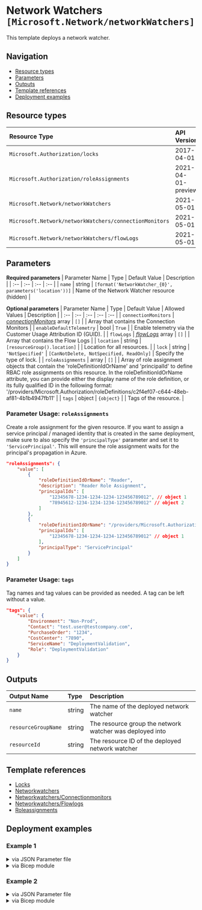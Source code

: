 # Network Watchers `[Microsoft.Network/networkWatchers]`

This template deploys a network watcher.

## Navigation

- [Resource types](#Resource-types)
- [Parameters](#Parameters)
- [Outputs](#Outputs)
- [Template references](#Template-references)
- [Deployment examples](#Deployment-examples)

## Resource types

| Resource Type | API Version |
| :-- | :-- |
| `Microsoft.Authorization/locks` | 2017-04-01 |
| `Microsoft.Authorization/roleAssignments` | 2021-04-01-preview |
| `Microsoft.Network/networkWatchers` | 2021-05-01 |
| `Microsoft.Network/networkWatchers/connectionMonitors` | 2021-05-01 |
| `Microsoft.Network/networkWatchers/flowLogs` | 2021-05-01 |

## Parameters

**Required parameters**
| Parameter Name | Type | Default Value | Description |
| :-- | :-- | :-- | :-- |
| `name` | string | `[format('NetworkWatcher_{0}', parameters('location'))]` | Name of the Network Watcher resource (hidden) |

**Optional parameters**
| Parameter Name | Type | Default Value | Allowed Values | Description |
| :-- | :-- | :-- | :-- | :-- |
| `connectionMonitors` | _[connectionMonitors](connectionMonitors/readme.md)_ array | `[]` |  | Array that contains the Connection Monitors |
| `enableDefaultTelemetry` | bool | `True` |  | Enable telemetry via the Customer Usage Attribution ID (GUID). |
| `flowLogs` | _[flowLogs](flowLogs/readme.md)_ array | `[]` |  | Array that contains the Flow Logs |
| `location` | string | `[resourceGroup().location]` |  | Location for all resources. |
| `lock` | string | `'NotSpecified'` | `[CanNotDelete, NotSpecified, ReadOnly]` | Specify the type of lock. |
| `roleAssignments` | array | `[]` |  | Array of role assignment objects that contain the 'roleDefinitionIdOrName' and 'principalId' to define RBAC role assignments on this resource. In the roleDefinitionIdOrName attribute, you can provide either the display name of the role definition, or its fully qualified ID in the following format: '/providers/Microsoft.Authorization/roleDefinitions/c2f4ef07-c644-48eb-af81-4b1b4947fb11' |
| `tags` | object | `{object}` |  | Tags of the resource. |


### Parameter Usage: `roleAssignments`

Create a role assignment for the given resource. If you want to assign a service principal / managed identity that is created in the same deployment, make sure to also specify the `'principalType'` parameter and set it to `'ServicePrincipal'`. This will ensure the role assignment waits for the principal's propagation in Azure.

```json
"roleAssignments": {
    "value": [
        {
            "roleDefinitionIdOrName": "Reader",
            "description": "Reader Role Assignment",
            "principalIds": [
                "12345678-1234-1234-1234-123456789012", // object 1
                "78945612-1234-1234-1234-123456789012" // object 2
            ]
        },
        {
            "roleDefinitionIdOrName": "/providers/Microsoft.Authorization/roleDefinitions/c2f4ef07-c644-48eb-af81-4b1b4947fb11",
            "principalIds": [
                "12345678-1234-1234-1234-123456789012" // object 1
            ],
            "principalType": "ServicePrincipal"
        }
    ]
}
```

### Parameter Usage: `tags`

Tag names and tag values can be provided as needed. A tag can be left without a value.

```json
"tags": {
    "value": {
        "Environment": "Non-Prod",
        "Contact": "test.user@testcompany.com",
        "PurchaseOrder": "1234",
        "CostCenter": "7890",
        "ServiceName": "DeploymentValidation",
        "Role": "DeploymentValidation"
    }
}
```

## Outputs

| Output Name | Type | Description |
| :-- | :-- | :-- |
| `name` | string | The name of the deployed network watcher |
| `resourceGroupName` | string | The resource group the network watcher was deployed into |
| `resourceId` | string | The resource ID of the deployed network watcher |

## Template references

- [Locks](https://docs.microsoft.com/en-us/azure/templates/Microsoft.Authorization/2017-04-01/locks)
- [Networkwatchers](https://docs.microsoft.com/en-us/azure/templates/Microsoft.Network/2021-05-01/networkWatchers)
- [Networkwatchers/Connectionmonitors](https://docs.microsoft.com/en-us/azure/templates/Microsoft.Network/2021-05-01/networkWatchers/connectionMonitors)
- [Networkwatchers/Flowlogs](https://docs.microsoft.com/en-us/azure/templates/Microsoft.Network/2021-05-01/networkWatchers/flowLogs)
- [Roleassignments](https://docs.microsoft.com/en-us/azure/templates/Microsoft.Authorization/roleAssignments)

## Deployment examples

<h3>Example 1</h3>

<details>

<summary>via JSON Parameter file</summary>

```json
{
    "$schema": "https://schema.management.azure.com/schemas/2019-04-01/deploymentParameters.json#",
    "contentVersion": "1.0.0.0",
    "parameters": {
        "location": {
            "value": "northeurope"
        }
    }
}

```

</details>

<details>

<summary>via Bicep module</summary>

```bicep
module networkWatchers './Microsoft.Network/networkWatchers/deploy.bicep' = {
  name: '${uniqueString(deployment().name)}-networkWatchers'
  params: {
      location: 'northeurope'
  }
```

</details>

<h3>Example 2</h3>

<details>

<summary>via JSON Parameter file</summary>

```json
{
    "$schema": "https://schema.management.azure.com/schemas/2019-04-01/deploymentParameters.json#",
    "contentVersion": "1.0.0.0",
    "parameters": {
        "name": {
            "value": "adp-<<namePrefix>>-az-nw-x-001"
        },
        "flowLogs": {
            "value": [
                {
                    "targetResourceId": "/subscriptions/<<subscriptionId>>/resourceGroups/validation-rg/providers/Microsoft.Network/networkSecurityGroups/adp-<<namePrefix>>-az-nsg-x-001",
                    "storageId": "/subscriptions/<<subscriptionId>>/resourceGroups/validation-rg/providers/Microsoft.Storage/storageAccounts/adp<<namePrefix>>azsax001",
                    "enabled": false
                },
                {
                    "name": "adp-<<namePrefix>>-az-nsg-x-apgw-flowlog",
                    "targetResourceId": "/subscriptions/<<subscriptionId>>/resourceGroups/validation-rg/providers/Microsoft.Network/networkSecurityGroups/adp-<<namePrefix>>-az-nsg-x-apgw",
                    "storageId": "/subscriptions/<<subscriptionId>>/resourceGroups/validation-rg/providers/Microsoft.Storage/storageAccounts/adp<<namePrefix>>azsax001",
                    "workspaceResourceId": "/subscriptions/<<subscriptionId>>/resourcegroups/validation-rg/providers/microsoft.operationalinsights/workspaces/adp-<<namePrefix>>-az-law-x-001",
                    "formatVersion": 1,
                    "trafficAnalyticsInterval": 10,
                    "retentionInDays": 8
                }
            ]
        },
        "connectionMonitors": {
            "value": [
                {
                    "name": "adp-<<namePrefix>>-az-conn-mon-x-001",
                    "endpoints": [
                        {
                            "name": "<<namePrefix>>-az-subnet-x-001(validation-rg)",
                            "type": "AzureVM",
                            "resourceId": "/subscriptions/<<subscriptionId>>/resourceGroups/validation-rg/providers/Microsoft.Compute/virtualMachines/adp-<<namePrefix>>-vm-01"
                        },
                        {
                            "name": "Office Portal",
                            "type": "ExternalAddress",
                            "address": "www.office.com"
                        }
                    ],
                    "testConfigurations": [
                        {
                            "name": "HTTP Test",
                            "testFrequencySec": 30,
                            "protocol": "Http",
                            "httpConfiguration": {
                                "port": 80,
                                "method": "Get",
                                "requestHeaders": [],
                                "validStatusCodeRanges": [
                                    "200"
                                ],
                                "preferHTTPS": false
                            },
                            "successThreshold": {
                                "checksFailedPercent": 5,
                                "roundTripTimeMs": 100
                            }
                        }
                    ],
                    "testGroups": [
                        {
                            "name": "TestHTTPBing",
                            "disable": false,
                            "testConfigurations": [
                                "HTTP Test"
                            ],
                            "sources": [
                                "<<namePrefix>>-az-subnet-x-001(validation-rg)"
                            ],
                            "destinations": [
                                "Office Portal"
                            ]
                        }
                    ],
                    "workspaceResourceId": "/subscriptions/<<subscriptionId>>/resourcegroups/validation-rg/providers/microsoft.operationalinsights/workspaces/adp-<<namePrefix>>-az-law-x-001"
                }
            ]
        },
        "roleAssignments": {
            "value": [
                {
                    "roleDefinitionIdOrName": "Reader",
                    "principalIds": [
                        "<<deploymentSpId>>"
                    ]
                }
            ]
        }
    }
}

```

</details>

<details>

<summary>via Bicep module</summary>

```bicep
module networkWatchers './Microsoft.Network/networkWatchers/deploy.bicep' = {
  name: '${uniqueString(deployment().name)}-networkWatchers'
  params: {
      connectionMonitors: [
        {
          testGroups: [
            {
              disable: false
              name: 'TestHTTPBing'
              sources: [
                '<<namePrefix>>-az-subnet-x-001(validation-rg)'
              ]
              testConfigurations: [
                'HTTP Test'
              ]
              destinations: [
                'Office Portal'
              ]
            }
          ]
          name: 'adp-<<namePrefix>>-az-conn-mon-x-001'
          testConfigurations: [
            {
              successThreshold: {
                roundTripTimeMs: 100
                checksFailedPercent: 5
              }
              name: 'HTTP Test'
              httpConfiguration: {
                method: 'Get'
                preferHTTPS: false
                validStatusCodeRanges: [
                  '200'
                ]
                requestHeaders: []
                port: 80
              }
              protocol: 'Http'
              testFrequencySec: 30
            }
          ]
          endpoints: [
            {
              resourceId: '/subscriptions/<<subscriptionId>>/resourceGroups/validation-rg/providers/Microsoft.Compute/virtualMachines/adp-<<namePrefix>>-vm-01'
              name: '<<namePrefix>>-az-subnet-x-001(validation-rg)'
              type: 'AzureVM'
            }
            {
              name: 'Office Portal'
              type: 'ExternalAddress'
              address: 'www.office.com'
            }
          ]
          workspaceResourceId: '/subscriptions/<<subscriptionId>>/resourcegroups/validation-rg/providers/microsoft.operationalinsights/workspaces/adp-<<namePrefix>>-az-law-x-001'
        }
      ]
      roleAssignments: [
        {
          principalIds: [
            '<<deploymentSpId>>'
          ]
          roleDefinitionIdOrName: 'Reader'
        }
      ]
      name: 'adp-<<namePrefix>>-az-nw-x-001'
      flowLogs: [
        {
          targetResourceId: '/subscriptions/<<subscriptionId>>/resourceGroups/validation-rg/providers/Microsoft.Network/networkSecurityGroups/adp-<<namePrefix>>-az-nsg-x-001'
          enabled: false
          storageId: '/subscriptions/<<subscriptionId>>/resourceGroups/validation-rg/providers/Microsoft.Storage/storageAccounts/adp<<namePrefix>>azsax001'
        }
        {
          storageId: '/subscriptions/<<subscriptionId>>/resourceGroups/validation-rg/providers/Microsoft.Storage/storageAccounts/adp<<namePrefix>>azsax001'
          workspaceResourceId: '/subscriptions/<<subscriptionId>>/resourcegroups/validation-rg/providers/microsoft.operationalinsights/workspaces/adp-<<namePrefix>>-az-law-x-001'
          name: 'adp-<<namePrefix>>-az-nsg-x-apgw-flowlog'
          retentionInDays: 8
          targetResourceId: '/subscriptions/<<subscriptionId>>/resourceGroups/validation-rg/providers/Microsoft.Network/networkSecurityGroups/adp-<<namePrefix>>-az-nsg-x-apgw'
          formatVersion: 1
          trafficAnalyticsInterval: 10
        }
      ]
  }
```

</details>
